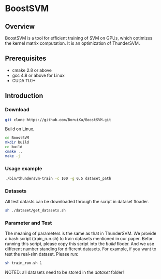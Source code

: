 # BoostSVM

## Overview
BoostSVM is a tool for efficient training of SVM on GPUs, which optimizes the kernel matrix computation. It is an optimization of ThunderSVM.

## Prerequisites
* cmake 2.8 or above
* gcc 4.8 or above for Linux
* CUDA 11.0+

## Introduction

### Download
```bash
git clone https://github.com/BoruiXu/BoostSVM.git

```

Build on Linux.
```bash
cd BoostSVM
mkdir build
cd build
cmake ..
make -j
```

### Usage example
```bash
./bin/thundersvm-train -c 100 -g 0.5 dataset_path
```

### Datasets
All test datasts can be downloaded through the script in dataset floader.
``` bash
sh ./dataset/get_datasets.sh
```

### Parameter and Test
The meaning of parameters is the same as that in ThunderSVM.
We provide a bash script (train\_run.sh) to train datasets mentioned in our paper.
Befor running this script, please copy this script into the _build_ floder. And we use different number standing for different datasets. For example, if you want to test the real-sim dataset. Please run:
```bash
sh train_run.sh 1
```
NOTED: all datasets need to be stored in the _dataset_ folder! 

